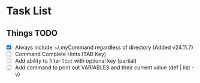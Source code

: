 # Task List

## Things TODO

- [x] Always include ~/.myCommand regardless of directory (Added v24.11.7)
- [ ] Command Complete Hints (TAB Key)
- [ ] Add ability to filter `list` with optional key (partial)
- [ ] Add command to print out VARIABLES and their current value (def | list -v)
